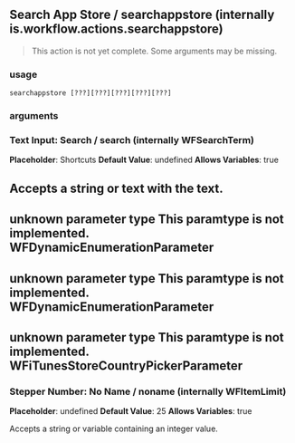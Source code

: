 
## Search App Store / searchappstore (internally is.workflow.actions.searchappstore)

> This action is not yet complete. Some arguments may be missing.

### usage
`searchappstore [???][???][???][???][???]`

### arguments
### Text Input: Search / search (internally WFSearchTerm)
**Placeholder**: Shortcuts
**Default Value**: undefined
**Allows Variables**: true


Accepts a string 
or text
with the text.
---
unknown parameter type This paramtype is not implemented. WFDynamicEnumerationParameter
---
unknown parameter type This paramtype is not implemented. WFDynamicEnumerationParameter
---
unknown parameter type This paramtype is not implemented. WFiTunesStoreCountryPickerParameter
---
### Stepper Number: No Name / noname (internally WFItemLimit)
**Placeholder**: undefined
**Default Value**: 25
**Allows Variables**: true


Accepts a string 
or variable
containing an integer value.
